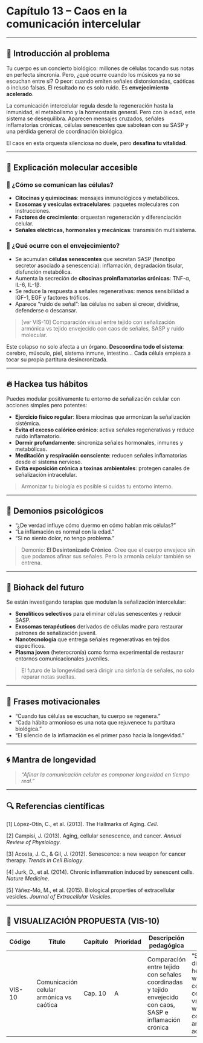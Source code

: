 # Capítulo 13 – Caos en la comunicación intercelular

---

## 🧠 Introducción al problema

Tu cuerpo es un concierto biológico: millones de células tocando sus notas en perfecta sincronía. Pero, ¿qué ocurre cuando los músicos ya no se escuchan entre sí? O peor: cuando emiten señales distorsionadas, caóticas o incluso falsas. El resultado no es solo ruido. Es **envejecimiento acelerado**.

La comunicación intercelular regula desde la regeneración hasta la inmunidad, el metabolismo y la homeostasis general. Pero con la edad, este sistema se desequilibra. Aparecen mensajes cruzados, señales inflamatorias crónicas, células senescentes que sabotean con su SASP y una pérdida general de coordinación biológica.

El caos en esta orquesta silenciosa no duele, pero **desafina tu vitalidad**.

---

## 🧬 Explicación molecular accesible

### 🔹 ¿Cómo se comunican las células?

- **Citocinas y quimiocinas**: mensajes inmunológicos y metabólicos.
- **Exosomas y vesículas extracelulares**: paquetes moleculares con instrucciones.
- **Factores de crecimiento**: orquestan regeneración y diferenciación celular.
- **Señales eléctricas, hormonales y mecánicas**: transmisión multisistema.

### 🔸 ¿Qué ocurre con el envejecimiento?

- Se acumulan **células senescentes** que secretan SASP (fenotipo secretor asociado a senescencia): inflamación, degradación tisular, disfunción metabólica.
- Aumenta la secreción de **citocinas proinflamatorias crónicas**: TNF-α, IL-6, IL-1β.
- Se reduce la respuesta a señales regenerativas: menos sensibilidad a IGF-1, EGF y factores tróficos.
- Aparece “ruido de señal”: las células no saben si crecer, dividirse, defenderse o descansar.

> [ver VIS-10] Comparación visual entre tejido con señalización armónica vs tejido envejecido con caos de señales, SASP y ruido molecular.

Este colapso no solo afecta a un órgano. **Descoordina todo el sistema**: cerebro, músculo, piel, sistema inmune, intestino… Cada célula empieza a tocar su propia partitura desincronizada.

---

## 🔥 Hackea tus hábitos

Puedes modular positivamente tu entorno de señalización celular con acciones simples pero potentes:

- **Ejercicio físico regular**: libera miocinas que armonizan la señalización sistémica.
- **Evita el exceso calórico crónico**: activa señales regenerativas y reduce ruido inflamatorio.
- **Dormir profundamente**: sincroniza señales hormonales, inmunes y metabólicas.
- **Meditación y respiración consciente**: reducen señales inflamatorias desde el sistema nervioso.
- **Evita exposición crónica a toxinas ambientales**: protegen canales de señalización intracelular.

> Armonizar tu biología es posible si cuidas tu entorno interno.

---

## 🧠 Demonios psicológicos

- “¿De verdad influye cómo duermo en cómo hablan mis células?”
- “La inflamación es normal con la edad.”
- “Si no siento dolor, no tengo problema.”

> Demonio: **El Desintonizado Crónico**. Cree que el cuerpo envejece sin que podamos afinar sus señales. Pero la armonía celular también se entrena.

---

## 🚀 Biohack del futuro

Se están investigando terapias que modulan la señalización intercelular:

- **Senolíticos selectivos** para eliminar células senescentes y reducir SASP.
- **Exosomas terapéuticos** derivados de células madre para restaurar patrones de señalización juvenil.
- **Nanotecnología** que entrega señales regenerativas en tejidos específicos.
- **Plasma joven** (heterocronía) como forma experimental de restaurar entornos comunicacionales juveniles.

> El futuro de la longevidad será dirigir una sinfonía de señales, no solo reparar notas sueltas.

---

## 💬 Frases motivacionales

- “Cuando tus células se escuchan, tu cuerpo se regenera.”
- “Cada hábito armonioso es una nota que rejuvenece tu partitura biológica.”
- “El silencio de la inflamación es el primer paso hacia la longevidad.”

---

## 🌀 Mantra de longevidad

> *“Afinar la comunicación celular es componer longevidad en tiempo real.”*

---

## 🔍 Referencias científicas

[1] López-Otín, C., et al. (2013). The Hallmarks of Aging. *Cell*.

[2] Campisi, J. (2013). Aging, cellular senescence, and cancer. *Annual Review of Physiology*.

[3] Acosta, J. C., & Gil, J. (2012). Senescence: a new weapon for cancer therapy. *Trends in Cell Biology*.

[4] Jurk, D., et al. (2014). Chronic inflammation induced by senescent cells. *Nature Medicine*.

[5] Yáñez-Mó, M., et al. (2015). Biological properties of extracellular vesicles. *Journal of Extracellular Vesicles*.

---

## 🎨 VISUALIZACIÓN PROPUESTA (VIS-10)

| Código  | Título                                 | Capítulo | Prioridad | Descripción pedagógica                                                                                         | Prompt IA                                                                                                                        | Generada | Enlace |
|---------|-----------------------------------------|----------|-----------|------------------------------------------------------------------------------------------------------------------|----------------------------------------------------------------------------------------------------------------------------------|----------|--------|
| VIS-10  | Comunicación celular armónica vs caótica | Cap. 10  | A         | Comparación entre tejido con señales coordinadas y tejido envejecido con caos, SASP e inflamación crónica       | “Side-by-side diagram: healthy tissue with coordinated cell signaling vs aged tissue with chaotic communication and SASP activity” | ⬜        | —      |

